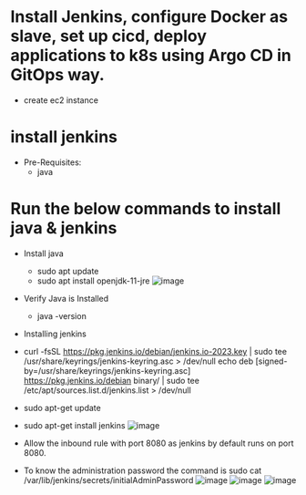 # Install Jenkins, configure Docker as slave, set up cicd, deploy applications to k8s using Argo CD in GitOps way.
- create ec2 instance
# install jenkins
- Pre-Requisites:
   - java
# Run the below commands to install java & jenkins
- Install java
  - sudo apt update
  - sudo apt install openjdk-11-jre
    ![image](https://github.com/devulapallideepika/Jenkins/assets/129947829/9089b8a8-3220-4b3d-8d2c-ad34fea86996)

- Verify Java is Installed
   - java -version
- Installing jenkins
- curl -fsSL https://pkg.jenkins.io/debian/jenkins.io-2023.key | sudo tee \
  /usr/share/keyrings/jenkins-keyring.asc > /dev/null
echo deb [signed-by=/usr/share/keyrings/jenkins-keyring.asc] \
  https://pkg.jenkins.io/debian binary/ | sudo tee \
  /etc/apt/sources.list.d/jenkins.list > /dev/null
- sudo apt-get update
- sudo apt-get install jenkins
![image](https://github.com/devulapallideepika/Jenkins/assets/129947829/142a7c20-1fac-4d72-8c66-4086a229afb5)
- Allow the inbound rule with port 8080 as jenkins by default runs on port 8080.
- To know the administration password the command is sudo cat /var/lib/jenkins/secrets/initialAdminPassword
![image](https://github.com/devulapallideepika/Jenkins/assets/129947829/afe87c0f-5ae0-44ba-886d-f128fa9b42a9)
![image](https://github.com/devulapallideepika/Jenkins/assets/129947829/4b2ed89c-4133-462e-8584-9ab33bd8de34)
![image](https://github.com/devulapallideepika/Jenkins/assets/129947829/9a03ee15-ba15-4b06-8742-40efe3ca345f)
  
